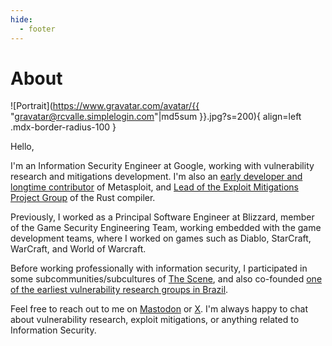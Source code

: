 ```yaml
---
hide:
  - footer
---
```


About
=====

![Portrait](https://www.gravatar.com/avatar/{{ "gravatar@rcvalle.simplelogin.com"|md5sum }}.jpg?s=200){ align=left .mdx-border-radius-100 }

Hello,

I'm an Information Security Engineer at Google, working with vulnerability
research and mitigations development. I'm also an [early developer and longtime
contributor][1] of Metasploit, and [Lead of the Exploit Mitigations Project
Group][2] of the Rust compiler.

Previously, I worked as a Principal Software Engineer at Blizzard, member of
the Game Security Engineering Team, working embedded with the game development
teams, where I worked on games such as Diablo, StarCraft, WarCraft, and World
of Warcraft.

Before working professionally with information security, I participated in some
subcommunities/subcultures of [The Scene][3], and also co-founded [one of the
earliest vulnerability research groups in Brazil][4].

Feel free to reach out to me on [Mastodon][5] or [X][6]. I'm always happy to
chat about vulnerability research, exploit mitigations, or anything related to
Information Security.

[1]: metasploit/index.md
[2]: https://www.rust-lang.org/governance/teams/compiler#Exploit%20Mitigations%20Project%20Group
[3]: https://en.wikipedia.org/wiki/Warez_scene
[4]: http://risesecurity.com
[5]: https://mastodon.social/@rcvalle
[6]: https://twitter.com/rcvalle
